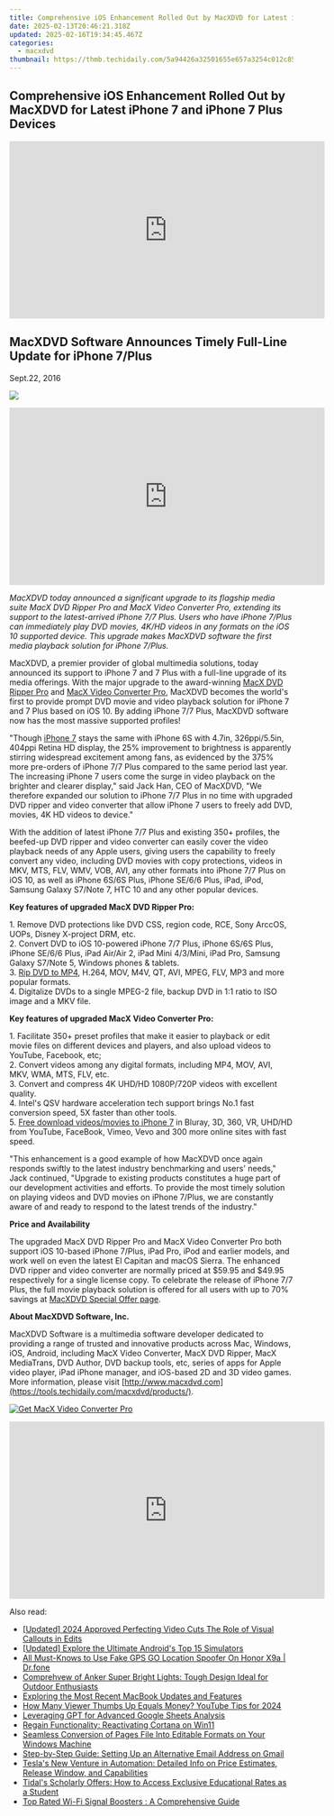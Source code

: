 ```yaml
---
title: Comprehensive iOS Enhancement Rolled Out by MacXDVD for Latest iPhone 7 and iPhone 7 Plus Devices
date: 2025-02-13T20:46:21.318Z
updated: 2025-02-16T19:34:45.467Z
categories:
  - macxdvd
thumbnail: https://thmb.techidaily.com/5a94426a32501655e657a3254c012c85eb00e68b90f4fb83cdfc375f3ce534ef.jpg
---
```


## Comprehensive iOS Enhancement Rolled Out by MacXDVD for Latest iPhone 7 and iPhone 7 Plus Devices

<!-- affiliate ads begin -->
<iframe width="560" height="315" src="https://www.youtube.com/embed/YwOwUI47FuU?si=NK7IEELjx7_SJSl2" title="YouTube video player" frameborder="0" allow="accelerometer; autoplay; clipboard-write; encrypted-media; gyroscope; picture-in-picture; web-share" referrerpolicy="strict-origin-when-cross-origin" allowfullscreen></iframe>
<!-- affiliate ads end -->

## MacXDVD Software Announces Timely Full-Line Update for iPhone 7/Plus

Sept.22, 2016

![](https://www.macxdvd.com/press-room/image/upgrade-to-iphone7.jpg) 

<!-- affiliate ads begin -->
<iframe width="560" height="315" src="https://www.youtube.com/embed/qfCSLAhd4FY?si=CUBztmilaeAwl1lw" title="YouTube video player" frameborder="0" allow="accelerometer; autoplay; clipboard-write; encrypted-media; gyroscope; picture-in-picture; web-share" referrerpolicy="strict-origin-when-cross-origin" allowfullscreen></iframe>
<!-- affiliate ads end -->

_MacXDVD today announced a significant upgrade to its flagship media suite MacX DVD Ripper Pro and MacX Video Converter Pro, extending its support to the latest-arrived iPhone 7/7 Plus. Users who have iPhone 7/Plus can immediately play DVD movies, 4K/HD videos in any formats on the iOS 10 supported device. This upgrade makes MacXDVD software the first media playback solution for iPhone 7/Plus._ 

MacXDVD, a premier provider of global multimedia solutions, today announced its support to iPhone 7 and 7 Plus with a full-line upgrade of its media offerings. With the major upgrade to the award-winning [MacX DVD Ripper Pro](https://tools.techidaily.com/macxdvd/products/) and [MacX Video Converter Pro](https://tools.techidaily.com/macxdvd/products/), MacXDVD becomes the world's first to provide prompt DVD movie and video playback solution for iPhone 7 and 7 Plus based on iOS 10\. By adding iPhone 7/7 Plus, MacXDVD software now has the most massive supported profiles! 

"Though [iPhone 7](https://tools.techidaily.com/macxdvd/products/) stays the same with iPhone 6S with 4.7in, 326ppi/5.5in, 404ppi Retina HD display, the 25% improvement to brightness is apparently stirring widespread excitement among fans, as evidenced by the 375% more pre-orders of iPhone 7/7 Plus compared to the same period last year. The increasing iPhone 7 users come the surge in video playback on the brighter and clearer display," said Jack Han, CEO of MacXDVD, "We therefore expanded our solution to iPhone 7/7 Plus in no time with upgraded DVD ripper and video converter that allow iPhone 7 users to freely add DVD, movies, 4K HD videos to device." 

With the addition of latest iPhone 7/7 Plus and existing 350+ profiles, the beefed-up DVD ripper and video converter can easily cover the video playback needs of any Apple users, giving users the capability to freely convert any video, including DVD movies with copy protections, videos in MKV, MTS, FLV, WMV, VOB, AVI, any other formats into iPhone 7/7 Plus on iOS 10, as well as iPhone 6S/6S Plus, iPhone SE/6/6 Plus, iPad, iPod, Samsung Galaxy S7/Note 7, HTC 10 and any other popular devices.

**Key features of upgraded MacX DVD Ripper Pro:**

1\. Remove DVD protections like DVD CSS, region code, RCE, Sony ArccOS, UOPs, Disney X-project DRM, etc.  
 2\. Convert DVD to iOS 10-powered iPhone 7/7 Plus, iPhone 6S/6S Plus, iPhone SE/6/6 Plus, iPad Air/Air 2, iPad Mini 4/3/Mini, iPad Pro, Samsung Galaxy S7/Note 5, Windows phones & tablets.  
 3\. [Rip DVD to MP4](https://tools.techidaily.com/macxdvd/products/), H.264, MOV, M4V, QT, AVI, MPEG, FLV, MP3 and more popular formats.  
 4\. Digitalize DVDs to a single MPEG-2 file, backup DVD in 1:1 ratio to ISO image and a MKV file.

**Key features of upgraded MacX Video Converter Pro:**

1\. Facilitate 350+ preset profiles that make it easier to playback or edit movie files on different devices and players, and also upload videos to YouTube, Facebook, etc;  
 2\. Convert videos among any digital formats, including MP4, MOV, AVI, MKV, WMA, MTS, FLV, etc.  
 3\. Convert and compress 4K UHD/HD 1080P/720P videos with excellent quality.  
 4\. Intel's QSV hardware acceleration tech support brings No.1 fast conversion speed, 5X faster than other tools.   
 5\. [Free download videos/movies to iPhone 7](https://tools.techidaily.com/macxdvd/products/) in Bluray, 3D, 360, VR, UHD/HD from YouTube, FaceBook, Vimeo, Vevo and 300 more online sites with fast speed.

"This enhancement is a good example of how MacXDVD once again responds swiftly to the latest industry benchmarking and users' needs," Jack continued, "Upgrade to existing products constitutes a huge part of our development activities and efforts. To provide the most timely solution on playing videos and DVD movies on iPhone 7/Plus, we are constantly aware of and ready to respond to the latest trends of the industry." 

**Price and Availability**

The upgraded MacX DVD Ripper Pro and MacX Video Converter Pro both support iOS 10-based iPhone 7/Plus, iPad Pro, iPod and earlier models, and work well on even the latest El Capitan and macOS Sierra. The enhanced DVD ripper and video converter are normally priced at $59.95 and $49.95 respectively for a single license copy. To celebrate the release of iPhone 7/7 Plus, the full movie playback solution is offered for all users with up to 70% savings at [MacXDVD Special Offer page](https://tools.techidaily.com/macxdvd/products/). 

**About MacXDVD Software, Inc.**

MacXDVD Software is a multimedia software developer dedicated to providing a range of trusted and innovative products across Mac, Windows, iOS, Android, including MacX Video Converter, MacX DVD Ripper, MacX MediaTrans, DVD Author, DVD backup tools, etc, series of apps for Apple video player, iPad iPhone manager, and iOS-based 2D and 3D video games. More information, please visit [http://www.macxdvd.com](https://tools.techidaily.com/macxdvd/products/). 

[![Get MacX Video Converter Pro](https://www.macxdvd.com/press-room/../adv/mvcp-banner-r.jpg)](https://tools.techidaily.com/macxdvd/products/)

<!-- affiliate ads begin -->
<iframe width="560" height="315" src="https://www.youtube.com/embed/hHPljBHrvkA?si=HwdfDM9rlbABSIrx" title="YouTube video player" frameborder="0" allow="accelerometer; autoplay; clipboard-write; encrypted-media; gyroscope; picture-in-picture; web-share" referrerpolicy="strict-origin-when-cross-origin" allowfullscreen></iframe>
<!-- affiliate ads end -->

<ins class="adsbygoogle"
     style="display:block"
     data-ad-format="autorelaxed"
     data-ad-client="ca-pub-7571918770474297"
     data-ad-slot="1223367746"></ins>

<ins class="adsbygoogle"
     style="display:block"
     data-ad-client="ca-pub-7571918770474297"
     data-ad-slot="8358498916"
     data-ad-format="auto"
     data-full-width-responsive="true"></ins>

<span class="atpl-alsoreadstyle">Also read:</span>
<div><ul>
<li><a href="https://video-screen-grab.techidaily.com/updated-2024-approved-perfecting-video-cuts-the-role-of-visual-callouts-in-edits/"><u>[Updated] 2024 Approved Perfecting Video Cuts The Role of Visual Callouts in Edits</u></a></li>
<li><a href="https://desktop-recording.techidaily.com/updated-explore-the-ultimate-androids-top-15-simulators/"><u>[Updated] Explore the Ultimate Android's Top 15 Simulators</u></a></li>
<li><a href="https://fake-location.techidaily.com/all-must-knows-to-use-fake-gps-go-location-spoofer-on-honor-x9a-drfone-by-drfone-virtual-android/"><u>All Must-Knows to Use Fake GPS GO Location Spoofer On Honor X9a | Dr.fone</u></a></li>
<li><a href="https://facebook.techidaily.com/comprehvew-of-anker-super-bright-lights-tough-design-ideal-for-outdoor-enthusiasts/"><u>Comprehvew of Anker Super Bright Lights: Tough Design Ideal for Outdoor Enthusiasts</u></a></li>
<li><a href="https://techtrends.techidaily.com/exploring-the-most-recent-macbook-updates-and-features/"><u>Exploring the Most Recent MacBook Updates and Features</u></a></li>
<li><a href="https://youtube-stream.techidaily.com/how-many-viewer-thumbs-up-equals-money-youtube-tips-for-2024/"><u>How Many Viewer Thumbs Up Equals Money? YouTube Tips for 2024</u></a></li>
<li><a href="https://tech-savvy.techidaily.com/leveraging-gpt-for-advanced-google-sheets-analysis/"><u>Leveraging GPT for Advanced Google Sheets Analysis</u></a></li>
<li><a href="https://win11.techidaily.com/regain-functionality-reactivating-cortana-on-win11/"><u>Regain Functionality: Reactivating Cortana on Win11</u></a></li>
<li><a href="https://techtrends.techidaily.com/seamless-conversion-of-pages-file-into-editable-formats-on-your-windows-machine/"><u>Seamless Conversion of Pages File Into Editable Formats on Your Windows Machine</u></a></li>
<li><a href="https://techtrends.techidaily.com/step-by-step-guide-setting-up-an-alternative-email-address-on-gmail/"><u>Step-by-Step Guide: Setting Up an Alternative Email Address on Gmail</u></a></li>
<li><a href="https://techtrends.techidaily.com/teslas-new-venture-in-automation-detailed-info-on-price-estimates-release-window-and-capabilities/"><u>Tesla's New Venture in Automation: Detailed Info on Price Estimates, Release Window, and Capabilities</u></a></li>
<li><a href="https://techtrends.techidaily.com/tidals-scholarly-offers-how-to-access-exclusive-educational-rates-as-a-student/"><u>Tidal's Scholarly Offers: How to Access Exclusive Educational Rates as a Student</u></a></li>
<li><a href="https://techtrends.techidaily.com/top-rated-wi-fi-signal-boosters-a-comprehensive-guide/"><u>Top Rated Wi-Fi Signal Boosters : A Comprehensive Guide</u></a></li>
</ul></div>

